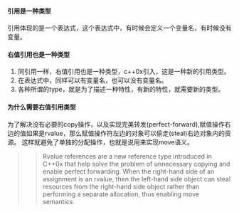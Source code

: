 #### 引用是一种类型 
引用体现的是一个表达式，这个表达式中，有时候会定义一个变量名，有时候没有变量。

#### 右值引用也是一种类型
1. 同引用一样，右值引用也是一种类型，c++0x引入，这是一种新的引用类型。
2. 在表达式中，同样可以有变量名，也可以没有变量名。
3. 各种所谓的type，就是为了描述一种特性，有新的特性，就需要新的类型。

#### 为什么需要右值引用类型
为了解决没有必要的copy操作，以及实现完美转发(perfect-forward),赋值操作右边的值如果是rvalue，那么赋值操作符左边的对象可以偷走(steal)右边对象内的资源。
这样就避免了单独的分配操作，也就是说用来实现move语义。

>> Rvalue references are a new reference type introduced in C++0x that help solve the problem of unnecessary copying and enable perfect forwarding.
When the right-hand side of an assignment is an rvalue,
then the left-hand side object can steal resources from the right-hand side object rather than performing a separate allocation, thus enabling move semantics.
